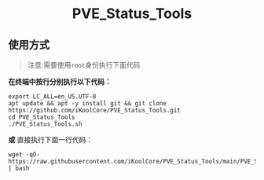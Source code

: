 <center><h1> PVE_Status_Tools </center>

## 使用方式
> 注意:需要使用`root`身份执行下面代码


**在终端中按行分别执行以下代码：**
```
export LC_ALL=en_US.UTF-8
apt update && apt -y install git && git clone https://github.com/iKoolCore/PVE_Status_Tools.git
cd PVE_Status_Tools
./PVE_Status_Tools.sh
```

**或** 直接执行下面一行代码：
```
wget -qO-  https://raw.githubusercontent.com/iKoolCore/PVE_Status_Tools/main/PVE_Status_Tools.sh | bash
```
